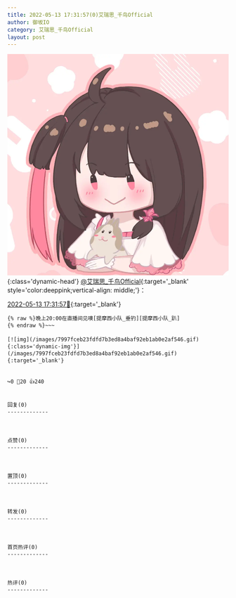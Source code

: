 ```yaml
---
title: 2022-05-13 17:31:57(0)艾瑞思_千鸟Official
author: 御坂IO
category: 艾瑞思_千鸟Official
layout: post
---
```


![img](/images/7e08840c56f251de28bdf766b647bd5fe9a5d50a.jpg){:class='dynamic-head'}
[@艾瑞思_千鸟Official](https://space.bilibili.com/1090010845/dynamic){:target='_blank' style='color:deeppink;vertical-align: middle;'}：

[2022-05-13 17:31:57🔗](https://t.bilibili.com/659689440314130503){:target='_blank'}

~~~
{% raw %}晚上20:00在直播间见噢[提摩西小队_垂钓][提摩西小队_趴]
{% endraw %}~~~

[![img](/images/7997fceb23fdfd7b3ed8a4baf92eb1ab0e2af546.gif){:class='dynamic-img'}](/images/7997fceb23fdfd7b3ed8a4baf92eb1ab0e2af546.gif){:target='_blank'}


↪️0 💬20 👍240


回复(0)
-------------



点赞(0)
-------------



置顶(0)
-------------



转发(0)
-------------



首页热评(0)
-------------



热评(0)
-------------



